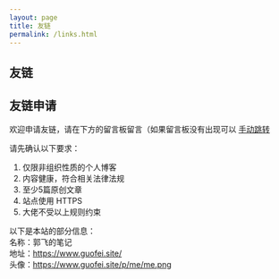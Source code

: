 ```yaml
---
layout: page
title: 友链
permalink: /links.html
---
```


## 友链



## 友链申请

欢迎申请友链，请在下方的留言板留言（如果留言板没有出现可以 [手动跳转](https://github.com/guofei9987/guofei9987.github.io/issues/25)

请先确认以下要求：
1. 仅限非组织性质的个人博客
2. 内容健康，符合相关法律法规
3. 至少5篇原创文章
4. 站点使用 HTTPS
5. 大佬不受以上规则约束



以下是本站的部分信息：  
名称：郭飞的笔记  
地址：https://www.guofei.site/  
头像：https://www.guofei.site/p/me/me.png  




<script src="https://utteranc.es/client.js"
        repo="guofei9987/guofei9987.github.io"
        issue-term="pathname"
        label="blog comments"
        theme="github-light"
        crossorigin="anonymous"
        async>
</script>
